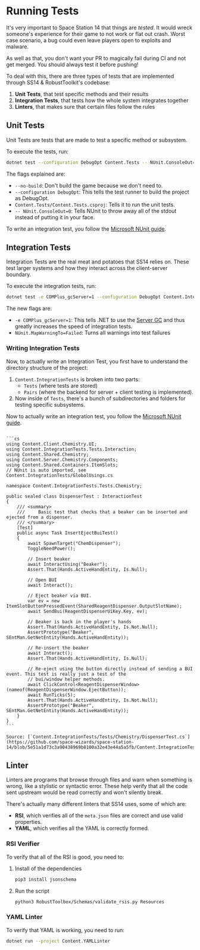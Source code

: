 # Running Tests

It's very important to Space Station 14 that things are _tested_. It would wreck someone's experience for their game to not work or flat out crash. Worst case scenario, a bug could even leave players open to exploits and malware.

As well as that, you don't want your PR to magically fail during CI and not get merged. You should always test it before pushing!

To deal with this, there are three types of tests that are implemented through SS14 & RobustToolkit's codebase:

1. **Unit Tests**, that test specific methods and their results
2. **Integration Tests**, that tests how the whole system integrates together
3. **Linters**, that makes sure that certain files follow the rules

## Unit Tests

Unit Tests are tests that are made to test a specific method or subsystem. 

To execute the tests, run:

```bash
dotnet test --configuration DebugOpt Content.Tests -- NUnit.ConsoleOut=0
```

The flags explained are:
- `--no-build`: Don't build the game because we don't need to.
- `--configuration DebugOpt`: This tells the test runner to build the project as DebugOpt.
- `Content.Tests/Content.Tests.csproj`: Tells it to run the unit tests.
- `-- NUnit.ConsoleOut=0`: Tells NUnit to throw away all of the stdout instead of putting it in your face.  

To write an integration test, you follow the [Microsoft NUnit guide](https://learn.microsoft.com/en-us/dotnet/core/testing/unit-testing-with-nunit#creating-the-first-test). 

## Integration Tests

Integration Tests are the real meat and potatoes that SS14 relies on. These test larger systems and how they interact across the client-server boundary.

To execute the integration tests, run:

```bash
dotnet test -e COMPlus_gcServer=1 --configuration DebugOpt Content.IntegrationTests -- NUnit.ConsoleOut=0 NUnit.MapWarningTo=Failed
```

The new flags are:
- `-e COMPlus_gcServer=1`: This tells .NET to use the [Server GC](https://learn.microsoft.com/en-us/dotnet/standard/garbage-collection/workstation-server-gc) and thus greatly increases the speed of integration tests.
- `NUnit.MapWarningTo=Failed`: Turns all warnings into test failures

### Writing Integration Tests

Now, to actually write an Integration Test, you first have to understand the directory structure of the project:

1. `Content.IntegrationTests` is broken into two parts: 
    - `Tests` (where tests are stored) 
    - `Pairs` (where the backend for server + client testing is implemented).
2. Now inside of `Tests`, there's a bunch of subdirectories and folders for testing specific subsystems.

Now to actually write an integration test, you follow the [Microsoft NUnit guide](https://learn.microsoft.com/en-us/dotnet/core/testing/unit-testing-with-nunit#creating-the-first-test).

``````admonish example title="Example Integration Test" collapsible=true

```cs
using Content.Client.Chemistry.UI;
using Content.IntegrationTests.Tests.Interaction;
using Content.Shared.Chemistry;
using Content.Server.Chemistry.Components;
using Content.Shared.Containers.ItemSlots;
// NUnit is auto imported, see Content.IntegrationTests/GlobalUsings.cs

namespace Content.IntegrationTests.Tests.Chemistry;

public sealed class DispenserTest : InteractionTest
{
    /// <summary>
    ///     Basic test that checks that a beaker can be inserted and ejected from a dispenser.
    /// </summary>
    [Test]
    public async Task InsertEjectBuiTest()
    {
        await SpawnTarget("ChemDispenser");
        ToggleNeedPower();

        // Insert beaker
        await InteractUsing("Beaker");
        Assert.That(Hands.ActiveHandEntity, Is.Null);

        // Open BUI
        await Interact();

        // Eject beaker via BUI.
        var ev = new ItemSlotButtonPressedEvent(SharedReagentDispenser.OutputSlotName);
        await SendBui(ReagentDispenserUiKey.Key, ev);

        // Beaker is back in the player's hands
        Assert.That(Hands.ActiveHandEntity, Is.Not.Null);
        AssertPrototype("Beaker", SEntMan.GetNetEntity(Hands.ActiveHandEntity));

        // Re-insert the beaker
        await Interact();
        Assert.That(Hands.ActiveHandEntity, Is.Null);

        // Re-eject using the button directly instead of sending a BUI event. This test is really just a test of the
        // bui/window helper methods.
        await ClickControl<ReagentDispenserWindow>(nameof(ReagentDispenserWindow.EjectButton));
        await RunTicks(5);
        Assert.That(Hands.ActiveHandEntity, Is.Not.Null);
        AssertPrototype("Beaker", SEntMan.GetNetEntity(Hands.ActiveHandEntity));
    }
}
```

Source: [`Content.IntegrationTests/Tests/Chemistry/DispenserTest.cs`](https://github.com/space-wizards/space-station-14/blob/5e51a1d73c3a90438969b8100a32e43e44a5a5fb/Content.IntegrationTests/Tests/Chemistry/DispenserTest.cs)

``````

## Linter

Linters are programs that browse through files and warn when something is wrong, like a stylistic or syntactic error. These help verify that all the code sent upstream would be read correctly and won't silently break.

There's actually many different linters that SS14 uses, some of which are:

- **RSI**, which verifies all of the `meta.json` files are correct and use valid properties.
- **YAML**, which verifies all the YAML is correctly formed.

### RSI Verifier

To verify that all of the RSI is good, you need to:

1. Install of the dependencies 
    ```bash
    pip3 install jsonschema
    ```
2. Run the script  
    ```bash
    python3 RobustToolbox/Schemas/validate_rsis.py Resources
    ```

### YAML Linter

To verify that YAML is working, you need to run:

```bash
dotnet run --project Content.YAMLLinter
```